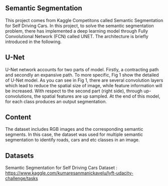 ## Semantic Segmentation
This project comes from Kaggle Competitons called Semantic Segmentation for Self Driving Cars. In this project, to solve the semantic segmentation problem, there has implemented a deep learning model through Fully Convolutional Network (FCN) called UNET. The architecture is briefly introduced in the following.

## U-Net 
U-Net network accounts for two parts of model. Firstly, a contracting path and secondly an expansive path. To more specific, Fig 1 show the detailed of U-Net model. As you can see in Fig 1, there are several convolution layers which lead to reduce the spatial size of image, while feature information will be increased. With respect to the second part (right side), through up-convolutions, the spatial features are up sampled. At the end of this model, for each class produces an output segmentation.

## Content
The dataset includes RGB images and the corresponding semantic segments.
In this case, the dataset was used for multiple semantic segmentation to identify roads, cars and etc classes in an image.

## Datasets
Semantic Segmentation for Self Driving Cars Dataset : https://www.kaggle.com/kumaresanmanickavelu/lyft-udacity-challenge/tasks
 

